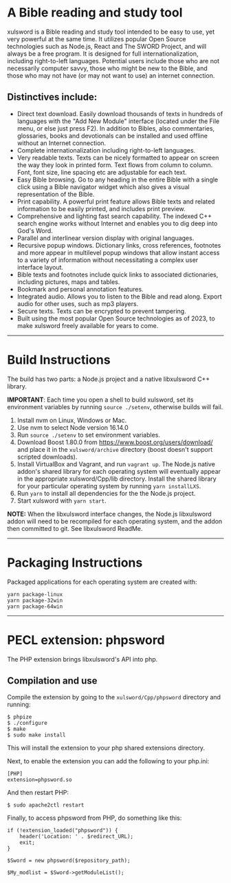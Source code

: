 # A Bible reading and study tool

xulsword is a Bible reading and study tool intended to be easy to use,
yet very powerful at the same time. It utilizes popular Open Source
technologies such as Node.js, React and The SWORD Project, and will
always be a free program. It is designed for full internationalization,
including right-to-left languages. Potential users include those who
are not necessarily computer savvy, those who might be new to the
Bible, and those who may not have (or may not want to use) an internet
connection.

## Distinctives include:

- Direct text download. Easily download thousands of texts in hundreds of
  languages with the "Add New Module" interface (located under the File menu,
  or else just press F2). In addition to Bibles, also commentaries, glossaries,
  books and devotionals can be installed and used offline without an Internet
  connection.
- Complete internationalization including right-to-left languages.
- Very readable texts. Texts can be nicely formatted to appear on screen
  the way they look in printed form. Text flows from column to column. Font,
  font size, line spacing etc are adjustable for each text.
- Easy Bible browsing. Go to any heading in the entire Bible with a
  single click using a Bible navigator widget which also gives a visual
  representation of the Bible.
- Print capability. A powerful print feature allows Bible texts and
  related information to be easily printed, and includes print preview.
- Comprehensive and lighting fast search capability. The indexed C++ search
  engine works without Internet and enables you to dig deep into God's Word.
- Parallel and interlinear version display with original languages.
- Recursive popup windows. Dictionary links, cross references, footnotes
  and more appear in multilevel popup windows that allow instant access to a
  variety of information without necessitating a complex user interface layout.
- Bible texts and footnotes include quick links to associated dictionaries,
  including pictures, maps and tables.
- Bookmark and personal annotation features.
- Integrated audio. Allows you to listen to the Bible and read along.
  Export audio for other uses, such as mp3 players.
- Secure texts. Texts can be encrypted to prevent tampering.
- Built using the most popular Open Source technologies as of 2023,
  to make xulsword freely available for years to come.

---

# Build Instructions

The build has two parts: a Node.js project and a native libxulsword C++ library.

**IMPORTANT**: Each time you open a shell to build xulsword, set its environment variables
by running `source ./setenv`, otherwise builds will fail.

1. Install nvm on Linux, Windows or Mac.
2. Use nvm to select Node version 16.14.0
3. Run `source ./setenv` to set environment variables.
4. Download Boost 1.80.0 from https://www.boost.org/users/download/ and place it in the `xulsword/archive` directory (boost doesn't support scripted downloads).
5. Install VirtualBox and Vagrant, and run `vagrant up`. The Node.js native addon's shared library for each operating system will eventually appear in the appropriate xulsword/Cpp/lib directory. Install the shared library for your particular operating system by running `yarn installLXS`.
6. Run `yarn` to install all dependencies for the the Node.js project.
7. Start xulsword with `yarn start`.

**NOTE:** When the libxulsword interface changes, the Node.js libxulsword addon will need to be
recompiled for each operating system, and the addon then committed to git. See libxulsword ReadMe.

---

# Packaging Instructions

Packaged applications for each operating system are created with:

    yarn package-linux
    yarn package-32win
    yarn package-64win

---

# PECL extension: phpsword

The PHP extension brings libxulsword's API into php.

## Compilation and use

Compile the extension by going to the `xulsword/Cpp/phpsword` directory and running:

    $ phpize
    $ ./configure
    $ make
    $ sudo make install

This will install the extension to your php shared extensions directory.

Next, to enable the extension you can add the following to your php.ini:

    [PHP]
    extension=phpsword.so

And then restart PHP:

`$ sudo apache2ctl restart`

Finally, to access phpsword from PHP, do something like this:

    if (!extension_loaded("phpsword")) {
        header('Location: ' . $redirect_URL);
        exit;
    }

    $Sword = new phpsword($repository_path);

    $My_modlist = $Sword->getModuleList();
